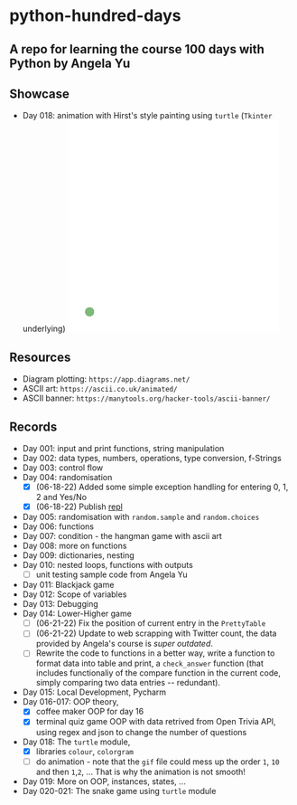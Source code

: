 # python-hundred-days
A repo for learning the course 100 days with Python by Angela Yu
---

## Showcase
* Day 018: animation with Hirst's style painting using `turtle` (`Tkinter` underlying)
    ![](/day-018/output.gif)

## Resources
- Diagram plotting: `https://app.diagrams.net/`
- ASCII art: `https://ascii.co.uk/animated/`
- ASCII banner: `https://manytools.org/hacker-tools/ascii-banner/`


## Records

* Day 001: input and print functions, string manipulation
* Day 002: data types, numbers, operations, type conversion, f-Strings
* Day 003: control flow
* Day 004: randomisation
    - [x] (06-18-22) Added some simple exception handling for entering 0, 1, 2 and Yes/No
    - [x] (06-18-22) Publish [repl](https://replit.com/@tunguyenthaison/RockPaperScissorsASCII?v=1)
* Day 005: randomisation with `random.sample` and `random.choices`
* Day 006: functions
* Day 007: condition - the hangman game with ascii art
* Day 008: more on functions
* Day 009: dictionaries, nesting
* Day 010: nested loops, functions with outputs 
    - [ ] unit testing sample code from Angela Yu
* Day 011: Blackjack game
* Day 012: Scope of variables
* Day 013: Debugging 
* Day 014: Lower-Higher game
    - [ ] (06-21-22) Fix the position of current entry in the `PrettyTable`
    - [ ] (06-21-22) Update to web scrapping with Twitter count, the data provided by  Angela's course is *super outdated*.
    - [ ] Rewrite the code to functions in a better way, write a function to format data into table and print, a `check_answer` function (that includes functionaliy of the compare function in the current code, simply comparing two data entries -- redundant).
* Day 015: Local Development, Pycharm
* Day 016-017: OOP theory, 
    - [x] coffee maker OOP for day 16
    - [x] terminal quiz game OOP with data retrived from Open Trivia API, using regex and json to change the number of questions
* Day 018: The `turtle` module, 
    - [x] libraries `colour`, `colorgram` 
    - [ ] do animation - note that the `gif` file could mess up the order `1`, `10` and then `1`,`2`, ... That is why the animation is not smooth!
* Day 019: More on OOP, instances, states, ...
* Day 020-021: The snake game using `turtle` module

